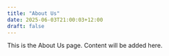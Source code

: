 ```yaml
---
title: "About Us"
date: 2025-06-03T21:00:03+12:00
draft: false
---
```


This is the About Us page. Content will be added here.
